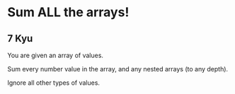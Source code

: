 # Sum ALL the arrays!
## 7 Kyu

You are given an array of values.

Sum every number value in the array, and any nested arrays (to any depth).

Ignore all other types of values.
